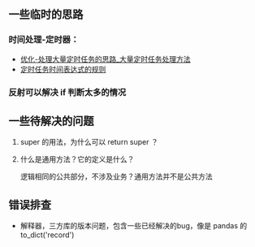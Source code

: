 ## 一些临时的思路

### 时间处理-定时器：

- [优化-处理大量定时任务的思路_大量定时任务处理方法](https://blog.csdn.net/MrCoderStack/article/details/88548584)
- [定时任务时间表达式的规则](https://www.cnblogs.com/wangning528/p/8315916.html)



### 反射可以解决 if 判断太多的情况



## 一些待解决的问题

1. super 的用法，为什么可以 return super ？

2. 什么是通用方法？它的定义是什么？

   逻辑相同的公共部分，不涉及业务？通用方法并不是公共方法



## 错误排查

- 解释器，三方库的版本问题，包含一些已经解决的bug，像是 pandas 的 to_dict('record')
